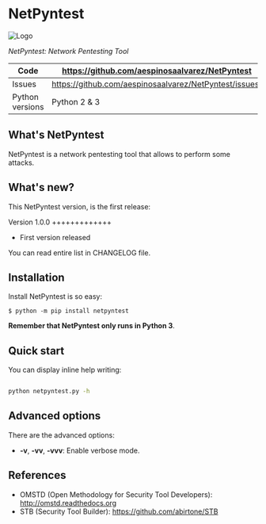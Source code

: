 NetPyntest
====


![Logo](https://raw.githubusercontent.com/abirtone/STB/master/stb_lib/doc/images/logo.png)

*NetPyntest: Network Pentesting Tool*

Code | https://github.com/aespinosaalvarez/NetPyntest
---- | ----------------------------------------------
Issues | https://github.com/aespinosaalvarez/NetPyntest/issues/
Python versions | Python 2 & 3

What's NetPyntest
-----------

NetPyntest is a network pentesting tool that allows to perform some attacks.

What's new?
-----------

This NetPyntest version, is the first release:

Version 1.0.0
+++++++++++++

- First version released

You can read entire list in CHANGELOG file.

Installation
------------

Install NetPyntest is so easy:

```
$ python -m pip install netpyntest
```

**Remember that NetPyntest only runs in Python 3**.

Quick start
-----------

You can display inline help writing:

```bash

python netpyntest.py -h
```

Advanced options
----------------

There are the advanced options:

- **-v**, **-vv**, **-vvv**: Enable verbose mode.

References
----------

* OMSTD (Open Methodology for Security Tool Developers): http://omstd.readthedocs.org
* STB (Security Tool Builder): https://github.com/abirtone/STB 
